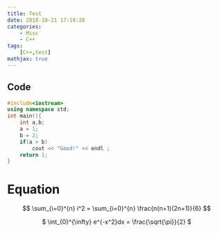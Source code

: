 ```yaml
---
title: Test
date: 2018-10-21 17:18:28
categories: 
    - Misc
    - C++
tags: 
    [C++,test]
mathjax: true
---
```


## Code
```cpp
#include<iostream>
using namespace std; 
int main(){
    int a,b;
    a = 1;
    b = 2;
    if(a > b)
        cout << "Good!" << endl ;
    return 1;
}
```
# Equation

$$ \sum_{i=0}^{n} i^2 = \sum_{i=0}^{n} \frac{n(n+1)(2n+1)}{6} $$
<p align="center"> $ \int_{0}^{\infty} e^{-x^2}dx = \frac{\sqrt{\pi}}{2} $ </p>


